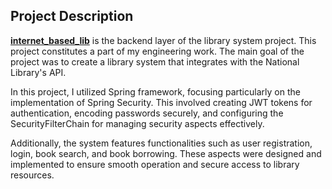 ## Project Description
**[internet_based_lib](https://github.com/BartoszGry/internet_based_lib)** is the backend layer of the library system project. This project constitutes a part of my engineering work. The main goal of the project was to create a library system that integrates with the National Library's API.

In this project, I utilized Spring framework, focusing particularly on the implementation of Spring Security. This involved creating JWT tokens for authentication, encoding passwords securely, and configuring the SecurityFilterChain for managing security aspects effectively.

Additionally, the system features functionalities such as user registration, login, book search, and book borrowing. These aspects were designed and implemented to ensure smooth operation and secure access to library resources.


